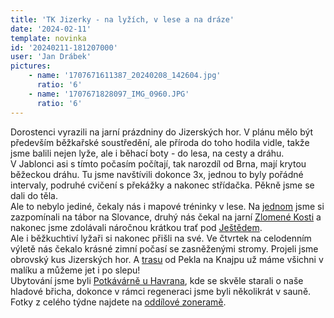 ```yaml
---
title: 'TK Jizerky - na lyžích, v lese a na dráze'
date: '2024-02-11'
template: novinka
id: '20240211-181207000'
user: 'Jan Drábek'
pictures:
    - name: '1707671611387_20240208_142604.jpg'
      ratio: '6'
    - name: '1707671828097_IMG_0960.JPG'
      ratio: '6'
---
```

Dorostenci vyrazili na jarní prázdniny do Jizerských hor. V plánu mělo být především běžkařské soustředění, ale příroda do toho hodila vidle, takže jsme balili nejen lyže, ale i běhací boty - do lesa, na cesty a dráhu.  
V Jablonci asi s tímto počasím počítají, tak narozdíl od Brna, mají krytou běžeckou dráhu. Tu jsme navštívili dokonce 3x, jednou to byly pořádné intervaly, podruhé cvičení s překážky a nakonec střídačka. Pěkně jsme se dali do těla.  
Ale to nebylo jediné, čekaly nás i mapové tréninky v lese. Na [jednom](https://www.livelox.com/Events/Show/120751/TK-Jizerky-01-hromadak) jsme si zazpomínali na tábor na Slovance, druhý nás čekal na jarní [Zlomené Kosti](https://www.livelox.com/Events/Show/121006/TK-Jizerky-02-long) a nakonec jsme zdolávali náročnou krátkou trať pod [Ještědem](https://www.livelox.com/Events/Show/121095/TK-Jizerky-03-middle).  
Ale i běžkuchtiví lyžaři si nakonec přišli na své. Ve čtvrtek na celodenním výletě nás čekalo krásné zimní počasí se zasněženými stromy. Projeli jsme obrovský kus Jizerských hor. A [trasu](https://www.strava.com/segments/27483753/local-legend?category=overall) od Pekla na Knajpu už máme všichni v malíku a můžeme jet i po slepu!  
Ubytování jsme byli [Potkávárně u Havrana](https://www.potkavarnauhavrana.cz/), kde se skvěle starali o naše hladové břicha, dokonce v rámci regeneraci jsme byli několikrát v sauně.  
Fotky z celého týdne najdete na [oddílové zoneramě](https://eu.zonerama.com/SKBrnoZabovresky/Album/11055337).
